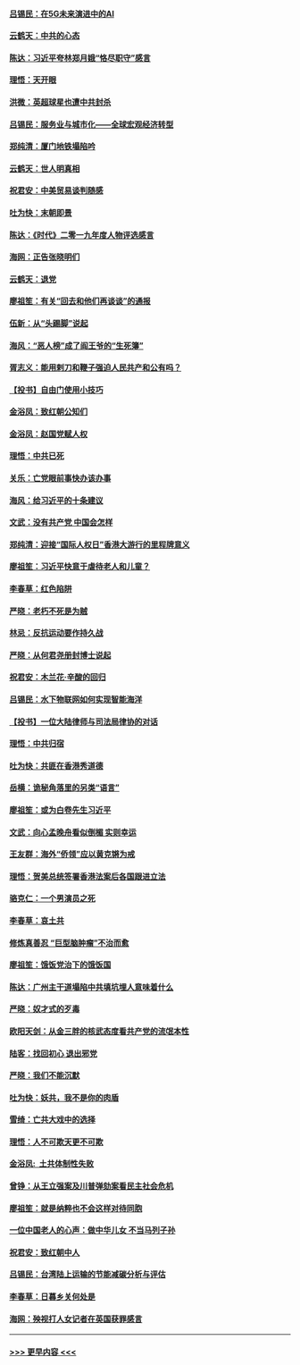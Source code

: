 #### [吕锡民：在5G未来演进中的AI](../pages/nsc993/n11730010.md?t=12190111) 
#### [云鹤天：中共的心态](../pages/nsc993/n11729906.md?t=12190111) 
#### [陈达：习近平夸林郑月娥“恪尽职守”感言](../pages/nsc993/n11729881.md?t=12190111) 
#### [理悟：天开眼](../pages/nsc993/n11729699.md?t=12190111) 
#### [洪微：英超球星也遭中共封杀](../pages/nsc993/n11727243.md?t=12190111) 
#### [吕锡民：服务业与城市化——全球宏观经济转型](../pages/nsc993/n11725845.md?t=12190111) 
#### [郑纯清：厦门地铁塌陷吟](../pages/nsc993/n11725813.md?t=12190111) 
#### [云鹤天：世人明真相](../pages/nsc993/n11725621.md?t=12190111) 
#### [祝君安：中美贸易谈判随感](../pages/nsc993/n11725609.md?t=12190111) 
#### [吐为快：末朝即景](../pages/nsc993/n11723365.md?t=12190111) 
#### [陈达：《时代》二零一九年度人物评选感言](../pages/nsc993/n11723337.md?t=12190111) 
#### [海网：正告张晓明们](../pages/nsc993/n11723228.md?t=12190111) 
#### [云鹤天：退党](../pages/nsc993/n11723056.md?t=12190111) 
#### [廖祖笙：有关“回去和他们再谈谈”的通报](../pages/nsc993/n11722442.md?t=12190111) 
#### [伍新：从“头踢脚”说起](../pages/nsc993/n11722429.md?t=12190111) 
#### [海风：“恶人榜”成了阎王爷的“生死簿”](../pages/nsc993/n11722272.md?t=12190111) 
#### [胥志义：能用剌刀和鞭子强迫人民共产和公有吗？](../pages/nsc993/n11720569.md?t=12190111) 
#### [【投书】自由门使用小技巧](../pages/nsc993/n11720180.md?t=12190111) 
#### [金浴凤：致红朝公知们](../pages/nsc993/n11720563.md?t=12190111) 
#### [金浴凤：赵国党赋人权](../pages/nsc993/n11720533.md?t=12190111) 
#### [理悟：中共已死](../pages/nsc993/n11720233.md?t=12190111) 
#### [关乐：亡党眼前事快办该办事](../pages/nsc993/n11719160.md?t=12190111) 
#### [海风：给习近平的十条建议](../pages/nsc993/n11717616.md?t=12190111) 
#### [文武：没有共产党 中国会怎样](../pages/nsc993/n11717584.md?t=12190111) 
#### [郑纯清：迎接“国际人权日”香港大游行的里程牌意义](../pages/nsc993/n11717417.md?t=12190111) 
#### [廖祖笙：习近平快意于虐待老人和儿童？](../pages/nsc993/n11715313.md?t=12190111) 
#### [李春草：红色陷阱](../pages/nsc993/n11715029.md?t=12190111) 
#### [严晓：老朽不死是为贼](../pages/nsc993/n11712910.md?t=12190111) 
#### [林忌：反抗运动要作持久战](../pages/nsc993/n11712623.md?t=12190111) 
#### [严晓：从何君尧册封博士说起](../pages/nsc993/n11712465.md?t=12190111) 
#### [祝君安：木兰花·辛酸的回归](../pages/nsc993/n11712381.md?t=12190111) 
#### [吕锡民：水下物联网如何实现智能海洋](../pages/nsc993/n11711158.md?t=12190111) 
#### [【投书】一位大陆律师与司法局律协的对话](../pages/nsc993/n11709675.md?t=12190111) 
#### [理悟：中共归宿](../pages/nsc993/n11710059.md?t=12190111) 
#### [吐为快：共匪在香港秀道德](../pages/nsc993/n11709979.md?t=12190111) 
#### [岳横：诡秘角落里的另类“语言”](../pages/nsc993/n11709792.md?t=12190111) 
#### [廖祖笙：或为白卷先生习近平](../pages/nsc993/n11708330.md?t=12190111) 
#### [文武：向心孟晚舟看似倒楣 实则幸运](../pages/nsc993/n11708236.md?t=12190111) 
#### [王友群：海外“侨领”应以黄克锵为戒](../pages/nsc993/n11706176.md?t=12190111) 
#### [理悟：贺美总统签署香港法案后各国跟进立法](../pages/nsc993/n11706853.md?t=12190111) 
#### [骆克仁：一个男演员之死](../pages/nsc993/n11706677.md?t=12190111) 
#### [李春草：哀土共](../pages/nsc993/n11706255.md?t=12190111) 
#### [修炼真善忍 “巨型脑肿瘤”不治而愈](../pages/nsc993/n11705340.md?t=12190111) 
#### [廖祖笙：饿饭党治下的饿饭国](../pages/nsc993/n11705085.md?t=12190111) 
#### [陈达：广州主干道塌陷中共填坑埋人意味着什么](../pages/nsc993/n11705046.md?t=12190111) 
#### [严晓：奴才式的歹毒](../pages/nsc993/n11704826.md?t=12190111) 
#### [欧阳天剑：从金三胖的核武态度看共产党的流氓本性](../pages/nsc993/n11702238.md?t=12190111) 
#### [陆客：找回初心 退出邪党](../pages/nsc993/n11702213.md?t=12190111) 
#### [严晓：我们不能沉默](../pages/nsc993/n11702110.md?t=12190111) 
#### [吐为快：妖共，我不是你的肉盾](../pages/nsc993/n11701366.md?t=12190111) 
#### [雪绮：亡共大戏中的选择](../pages/nsc993/n11699922.md?t=12190111) 
#### [理悟：人不可欺天更不可欺](../pages/nsc993/n11699657.md?t=12190111) 
#### [金浴凤:  土共体制性失败](../pages/nsc993/n11699361.md?t=12190111) 
#### [曾铮：从王立强案及川普弹劾案看民主社会危机](../pages/nsc993/n11699318.md?t=12190111) 
#### [廖祖笙：就是纳粹也不会这样对待同胞](../pages/nsc993/n11697658.md?t=12190111) 
#### [一位中国老人的心声：做中华儿女 不当马列子孙](../pages/nsc993/n11697525.md?t=12190111) 
#### [祝君安：致红朝中人](../pages/nsc993/n11697518.md?t=12190111) 
#### [吕锡民：台湾陆上运输的节能减碳分析与评估](../pages/nsc993/n11694983.md?t=12190111) 
#### [李春草：日暮乡关何处是](../pages/nsc993/n11694805.md?t=12190111) 
#### [海网：殃视打人女记者在英国获罪感言](../pages/nsc993/n11693832.md?t=12190111) 

----
#### [ >>> 更早内容 <<< ](../indexes/nsc993-earlier.md)

